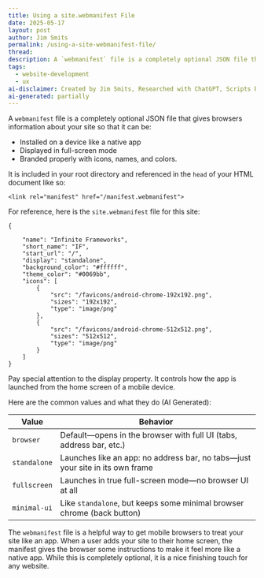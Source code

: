 ```yaml
---
title: Using a site.webmanifest File
date: 2025-05-17
layout: post
author: Jim Smits
permalink: /using-a-site-webmanifest-file/
thread: 
description: A `webmanifest` file is a completely optional JSON file that gives browsers information about your site.
tags:
  - website-development
  - ux
ai-disclaimer: Created by Jim Smits, Researched with ChatGPT, Scripts by ChatGPT
ai-generated: partially
---
```


A `webmanifest` file is a completely optional JSON file that gives browsers information about your site so that it can be: 
- Installed on a device like a native app
- Displayed in full-screen mode 
- Branded properly with icons, names, and colors.

It is included in your root directory and referenced in the `head` of your HTML document like so: 
```
<link rel="manifest" href="/manifest.webmanifest">
```

For reference, here is the `site.webmanifest` file for this site:

```
{

    "name": "Infinite Frameworks",
    "short_name": "IF",
    "start_url": "/",
    "display": "standalone",
    "background_color": "#ffffff",
    "theme_color": "#0069bb",
    "icons": [
        {
            "src": "/favicons/android-chrome-192x192.png",
            "sizes": "192x192",
            "type": "image/png"
        },
        {
            "src": "/favicons/android-chrome-512x512.png",
            "sizes": "512x512",
            "type": "image/png"
        }
    ]
}
```

Pay special attention to the display property.  It controls how the app is launched from the home screen of a mobile device.  

Here are the common values and what they do (AI Generated):

|Value|Behavior|
|---|---|
|`browser`|Default—opens in the browser with full UI (tabs, address bar, etc.)|
|`standalone`|Launches like an app: no address bar, no tabs—just your site in its own frame|
|`fullscreen`|Launches in true full-screen mode—no browser UI at all|
|`minimal-ui`|Like `standalone`, but keeps some minimal browser chrome (back button)|

The `webmanifest` file is a helpful way to get mobile browsers to treat your site like an app. When a user adds your site to their home screen, the manifest gives the browser some instructions to make it feel more like a native app.  While this is completely optional, it is a nice finishing touch for any website.